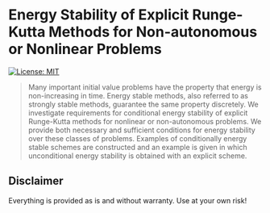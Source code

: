 # Energy Stability of Explicit Runge-Kutta Methods for Non-autonomous or Nonlinear Problems

[![License: MIT](https://img.shields.io/badge/License-MIT-success.svg)](https://opensource.org/licenses/MIT)
<!-- [![DOI](https://zenodo.org/badge/DOI/10.5281/zenodo.3066828.svg)](https://doi.org/10.5281/zenodo.3066828) -->

<!-- This repository contains some code used in the article
```
@online{ranocha2019energy,
  title={Energy Stability of Explicit {Runge--Kutta} Methods for Non-autonomous
         or Nonlinear Problems},
  author={Ranocha, Hendrik and Ketcheson, David I},
  year={2019},
  month={09},
  eprint={1909.TODO},
  eprinttype={arxiv},
  eprintclass={math.NA}
}
``` -->

> Many important initial value problems have the property that energy is non-increasing in time. Energy stable methods, also referred to as strongly stable methods, guarantee the same property discretely. We investigate requirements for conditional energy stability of explicit Runge-Kutta methods for nonlinear or non-autonomous problems. We provide both necessary and sufficient conditions for energy stability over these classes of problems. Examples of conditionally energy stable schemes are constructed and an example is given in which unconditional energy stability is obtained with an explicit scheme.

<!-- If you find these results useful, please cite the article mentioned above. If you
use the implementations provided here, please cite this repository as
```
@misc{ranocha2019energyRepro,
  title={EnergyStabilityExplicitRungeKuttaNonlinearNonautonomous.
         {E}nergy Stability of Explicit {Runge--Kutta} Methods for
         Non-autonomous or Nonlinear Problems},
  author={Ranocha, Hendrik and Ketcheson, David I},
  year={2019},
  month={09},
  howpublished={\url{https://github.com/ranocha/EnergyStabilityExplicitRungeKuttaNonlinearNonautonomous}},
  doi={TODO}
}
``` -->


## Disclaimer

Everything is provided as is and without warranty. Use at your own risk!
